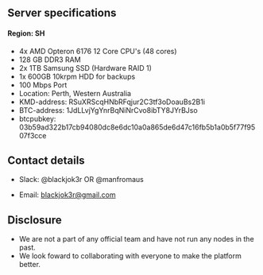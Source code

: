 ## Server specifications

#### Region: SH
- 4x AMD Opteron 6176 12 Core CPU's (48 cores)
- 128 GB DDR3 RAM
- 2x 1TB Samsung SSD (Hardware RAID 1)
- 1x 600GB 10krpm HDD for backups
- 100 Mbps Port
- Location: Perth, Western Australia
- KMD-address: RSuXRScqHNbRFqjur2C3tf3oDoauBs2B1i
- BTC-address: 1JdLLvjYgYnrBqNiNrCvo8ibTY8JYrBJso
- btcpubkey: 03b59ad322b17cb94080dc8e6dc10a0a865de6d47c16fb5b1a0b5f77f9507f3cce

## Contact details

- Slack: @blackjok3r OR @manfromaus
		 
- Email: blackjok3r@gmail.com

## Disclosure

- We are not a part of any official team and have not run any nodes in the past. 
- We look foward to collaborating with everyone to make the platform better.
